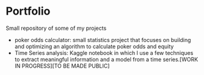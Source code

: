 # Portfolio
Small repository of some of my projects
- poker odds calculator: small statistics project that focuses on building and optimizing an algorithm to calculate poker odds and equity
- Time Series analysis: Kaggle notebook in which I use a few techniques to extract meaningful information and a model from a time series.\[WORK IN PROGRESS\]\[TO BE MADE PUBLIC\]
